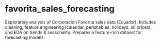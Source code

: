 # favorita_sales_forecasting
Exploratory analysis of Corporación Favorita sales data (Ecuador). Includes cleaning, feature engineering (calendar, perishables, holidays, oil prices), and EDA on trends &amp; seasonality. Prepares a feature-rich dataset for forecasting models.
